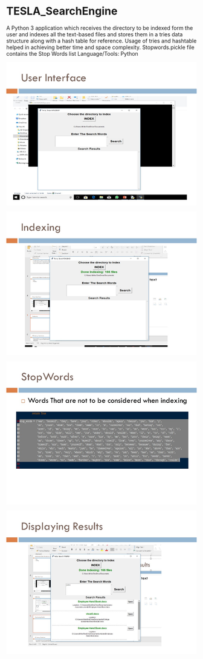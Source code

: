 # TESLA_SearchEngine
A Python 3 application which receives the directory to be indexed form the user and indexes all the text-based files and stores them in a tries data structure along with a hash table for reference. Usage of tries and hashtable helped in achieving better time and space complexity.
Stopwords.pickle file contains the Stop Words list
Language/Tools: Python

![Screenshot](Slide4.JPG)

![Screenshot](Slide5.JPG)

![Screenshot](Slide6.JPG)

![Screenshot](Slide7.JPG)

